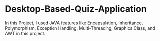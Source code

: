 # Desktop-Based-Quiz-Application
In this Project, I used JAVA features like Encapsulation, Inheritance, Polymorphism, Exception Handling, Multi-Threading, Graphics Class, and AWT in this project.
